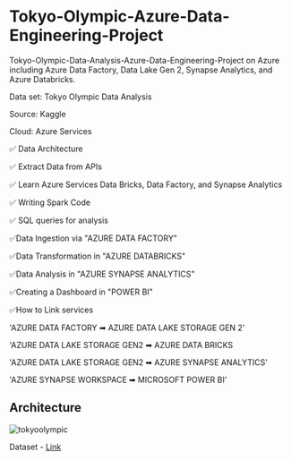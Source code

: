 # Tokyo-Olympic-Azure-Data-Engineering-Project
Tokyo-Olympic-Data-Analysis-Azure-Data-Engineering-Project on Azure including Azure Data Factory, Data Lake Gen 2, Synapse Analytics, and Azure Databricks.

Data set: Tokyo Olympic Data Analysis

Source: Kaggle

Cloud: Azure Services

✅ Data Architecture

✅ Extract Data from APIs

✅ Learn Azure Services Data Bricks, Data Factory, and Synapse Analytics

✅ Writing Spark Code

✅ SQL queries for analysis

✅Data Ingestion via "AZURE DATA FACTORY"

✅Data Transformation in "AZURE DATABRICKS"

✅Data Analysis in "AZURE SYNAPSE ANALYTICS"

✅Creating a Dashboard in "POWER BI"

✅How to Link services

'AZURE DATA FACTORY ➡ AZURE DATA LAKE STORAGE GEN 2'

'AZURE DATA LAKE STORAGE GEN2 ➡ AZURE DATA BRICKS

'AZURE DATA LAKE STORAGE GEN2 ➡ AZURE SYNAPSE ANALYTICS'

'AZURE SYNAPSE WORKSPACE ➡ MICROSOFT POWER BI'

## Architecture
![tokyoolympic](https://github.com/SajalJainatwork/Tokyo-Olympic-Azure-Data-Engineering-Project/assets/106689439/712523f0-6d52-4d5a-a5dd-bc38d20fe222)


Dataset - [Link](https://www.kaggle.com/datasets/arjunprasadsarkhel/2021-olympics-in-tokyo)

